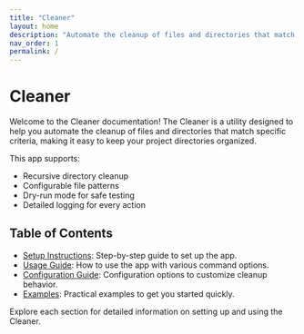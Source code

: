 ```yaml
---
title: "Cleaner"
layout: home
description: "Automate the cleanup of files and directories that match specific criteria."
nav_order: 1  
permalink: /
---
```


# Cleaner

Welcome to the Cleaner documentation! The Cleaner is a utility designed to help you automate the cleanup of files and directories that match specific criteria, making it easy to keep your project directories organized.

This app supports:

- Recursive directory cleanup
- Configurable file patterns
- Dry-run mode for safe testing
- Detailed logging for every action

## Table of Contents

- [Setup Instructions](setup.md): Step-by-step guide to set up the app.
- [Usage Guide](usage.md): How to use the app with various command options.
- [Configuration Guide](configuration.md): Configuration options to customize cleanup behavior.
- [Examples](examples.md): Practical examples to get you started quickly.

Explore each section for detailed information on setting up and using the Cleaner.
